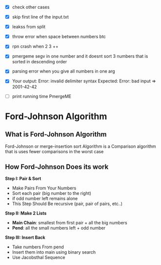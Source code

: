 - [x] check other cases 
- [x] skip first line of the input.txt 
- [x] leakss from split
- [x] throw error when space between numbers btc
- [x] rpn crash when 2 3 ++
- [x] pmergeme segv in one number and it doesnt sort 3 numbers that is sorted in descending order
- [x] parsing error when you give all numbers in one arg
- [x] Your output: Error: invalid delimiter syntax Expected: Error: bad input => 2001-42-42
- [ ] print running time PmergeME

  
# Ford-Johnson Algorithm

## What is Ford-Johnson Algorithm
Ford-Johnson or merge-insertion sort Algorithm is a Comparison algorithm that is uses fewer comparisons in the worst case

## How Ford-Johnson Does its work
**Step I: Pair & Sort**

- Make Pairs From Your Numbers
- Sort each pair (big number to the right)
- if odd number left remains alone
- This Step Should Be recursive (pair, pair of pairs, etc..)

**Step II: Make 2 Lists**

- **Main Chain**: smallest from first pair + all the big numbers
- **Pend**: all the small numbers left + odd number
  
**Step III: Insert Back**

- Take numbers From pend
- Insert them into main using binary search
- Use Jacobsthal Sequence


